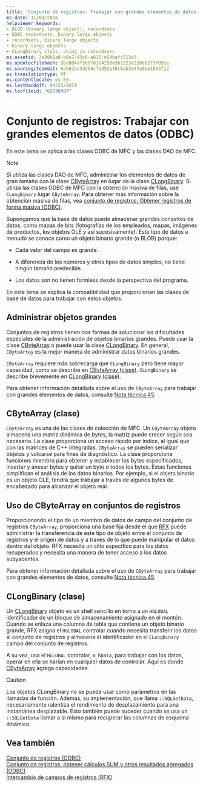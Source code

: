 ```yaml
---
title: 'Conjunto de registros: Trabajar con grandes elementos de datos (ODBC)'
ms.date: 11/04/2016
helpviewer_keywords:
- BLOB (binary large object), recordsets
- ODBC recordsets, binary large objects
- recordsets, binary large objects
- binary large objects
- CLongBinary class, using in recordsets
ms.assetid: 3e80b5a8-b6e7-43c6-a816-e54befc513a3
ms.openlocfilehash: 3ba8d4af5b0781c425dd3b1223e2208b279f055e
ms.sourcegitcommit: 0ab61bc3d2b6cfbd52a16c6ab2b97a8ea1864f12
ms.translationtype: MT
ms.contentlocale: es-ES
ms.lasthandoff: 04/23/2019
ms.locfileid: "62230987"
---
```

# <a name="recordset-working-with-large-data-items-odbc"></a>Conjunto de registros: Trabajar con grandes elementos de datos (ODBC)

En este tema se aplica a las clases ODBC de MFC y las clases DAO de MFC.

> [!NOTE]
>  Si utiliza las clases DAO de MFC, administrar los elementos de datos de gran tamaño con la clase [CByteArray](../../mfc/reference/cbytearray-class.md) en lugar de la clase [CLongBinary](../../mfc/reference/clongbinary-class.md). Si utiliza las clases ODBC de MFC con la obtención masiva de filas, use `CLongBinary` lugar `CByteArray`. Para obtener más información sobre la obtención masiva de filas, vea [conjunto de registros: Obtener registros de forma masiva (ODBC)](../../data/odbc/recordset-fetching-records-in-bulk-odbc.md).

Supongamos que la base de datos puede almacenar grandes conjuntos de datos, como mapas de bits (fotografías de los empleados, mapas, imágenes de productos, los objetos OLE y así sucesivamente). Este tipo de datos a menudo se conoce como un objeto binario grande (o BLOB) porque:

- Cada valor del campo es grande.

- A diferencia de los números y otros tipos de datos simples, no tiene ningún tamaño predecible.

- Los datos son no tienen formless desde la perspectiva del programa.

En este tema se explica la compatibilidad que proporcionan las clases de base de datos para trabajar con estos objetos.

##  <a name="_core_managing_large_objects"></a> Administrar objetos grandes

Conjuntos de registros tienen dos formas de solucionar las dificultades especiales de la administración de objetos binarios grandes. Puede usar la clase [CByteArray](../../mfc/reference/cbytearray-class.md) o puede usar la clase [CLongBinary](../../mfc/reference/clongbinary-class.md). En general, `CByteArray` es la mejor manera de administrar datos binarios grandes.

`CByteArray` requiere más sobrecarga que `CLongBinary` pero tiene mayor capacidad, como se describe en [CByteArray (clase)](#_core_the_cbytearray_class). `CLongBinary` se describe brevemente en [CLongBinary (clase)](#_core_the_clongbinary_class).

Para obtener información detallada sobre el uso de `CByteArray` para trabajar con grandes elementos de datos, consulte [Nota técnica 45](../../mfc/tn045-mfc-database-support-for-long-varchar-varbinary.md).

##  <a name="_core_the_cbytearray_class"></a> CByteArray (clase)

`CByteArray` es una de las clases de colección de MFC. Un `CByteArray` objeto almacena una matriz dinámica de bytes, la matriz puede crecer según sea necesario. La clase proporciona un acceso rápido por índice, al igual que con las matrices de C++ integradas. `CByteArray` se pueden serializar objetos y volcarse para fines de diagnóstico. La clase proporciona funciones miembro para obtener y establecer los bytes especificados, insertar y anexar bytes y quitar un byte o todos los bytes. Estas funciones simplifican el análisis de los datos binarios. Por ejemplo, si el objeto binario es un objeto OLE, tendrá que trabajar a través de algunos bytes de encabezado para alcanzar el objeto real.

##  <a name="_core_using_cbytearray_in_recordsets"></a> Uso de CByteArray en conjuntos de registros

Proporcionando el tipo de un miembro de datos de campo del conjunto de registros `CByteArray`, proporciona una base fija desde el que [RFX](../../data/odbc/record-field-exchange-rfx.md) puede administrar la transferencia de este tipo de objeto entre el conjunto de registros y el origen de datos y a través de lo que puede manipular el datos dentro del objeto. RFX necesita un sitio específico para los datos recuperados y necesita una manera de tener acceso a los datos subyacentes.

Para obtener información detallada sobre el uso de `CByteArray` para trabajar con grandes elementos de datos, consulte [Nota técnica 45](../../mfc/tn045-mfc-database-support-for-long-varchar-varbinary.md).

##  <a name="_core_the_clongbinary_class"></a> CLongBinary (clase)

Un [CLongBinary](../../mfc/reference/clongbinary-class.md) objeto es un shell sencillo en torno a un `HGLOBAL` identificador de un bloque de almacenamiento asignado en el montón. Cuando se enlaza una columna de tabla que contiene un objeto binario grande, RFX asigna el `HGLOBAL` controlar cuando necesita transferir los datos al conjunto de registros y almacena el identificador en el `CLongBinary` campo del conjunto de registros.

A su vez, usa el `HGLOBAL` controlar, `m_hData`, para trabajar con los datos, operar en ella se harían en cualquier datos de controlar. Aquí es donde [CByteArray](../../mfc/reference/cbytearray-class.md) agrega capacidades.

> [!CAUTION]
>  Los objetos CLongBinary no se puede usar como parámetros en las llamadas de función. Además, su implementación, que llama `::SQLGetData`, necesariamente ralentiza el rendimiento de desplazamiento para una instantánea desplazable. Esto también puede suceder cuando se usa un `::SQLGetData` llamar a sí mismo para recuperar las columnas de esquema dinámico.

## <a name="see-also"></a>Vea también

[Conjunto de registros (ODBC)](../../data/odbc/recordset-odbc.md)<br/>
[Conjunto de registros: obtener cálculos SUM y otros resultados agregados (ODBC)](../../data/odbc/recordset-obtaining-sums-and-other-aggregate-results-odbc.md)<br/>
[Intercambio de campos de registros (RFX)](../../data/odbc/record-field-exchange-rfx.md)